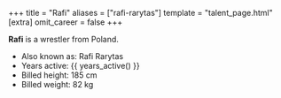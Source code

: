 +++
title = "Rafi"
aliases = ["rafi-rarytas"]
template = "talent_page.html"
[extra]
omit_career = false
+++

**Rafi** is a wrestler from Poland.

- Also known as: Rafi Rarytas
- Years active: <span>{{ years_active() }}</span>
- Billed height: 185 cm
- Billed weight: 82 kg
